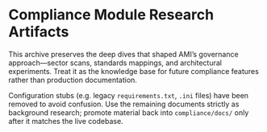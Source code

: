 # Compliance Module Research Artifacts

This archive preserves the deep dives that shaped AMI’s governance approach—sector scans, standards mappings, and architectural experiments. Treat it as the knowledge base for future compliance features rather than production documentation.

Configuration stubs (e.g. legacy `requirements.txt`, `.ini` files) have been removed to avoid confusion. Use the remaining documents strictly as background research; promote material back into `compliance/docs/` only after it matches the live codebase.
